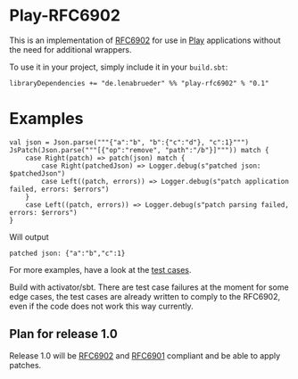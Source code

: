# Play-RFC6902
This is an implementation of [RFC6902](https://tools.ietf.org/html/rfc6902) for use
in [Play](https://www.playframework.com/) applications without the need for additional wrappers.

To use it in your project, simply include it in your `build.sbt`:

    libraryDependencies += "de.lenabrueder" %% "play-rfc6902" % "0.1"

# Examples

    val json = Json.parse("""{"a":"b", "b":{"c":"d"}, "c":1}""")
    JsPatch(Json.parse("""[{"op":"remove", "path":"/b"}]""")) match {
        case Right(patch) => patch(json) match {
            case Right(patchedJson) => Logger.debug(s"patched json: $patchedJson")
            case Left((patch, errors)) => Logger.debug(s"patch application failed, errors: $errors")
        }
        case Left((patch, errors)) => Logger.debug(s"patch parsing failed, errors: $errors")
    }

Will output

    patched json: {"a":"b","c":1}

For more examples, have a look at the [test cases](https://github.com/lenalebt/play-rfc6902/blob/master/src/test/scala/de/lenabrueder/rfc6902/JsonPatchSpec.scala).

Build with activator/sbt. There are test case failures at the moment for some edge cases, the test cases are already 
written to comply to the RFC6902, even if the code does not work this way currently.

## Plan for release 1.0
Release 1.0 will be [RFC6902](https://tools.ietf.org/html/rfc6902) and
[RFC6901](https://tools.ietf.org/html/rfc6901) compliant and be able to apply patches.